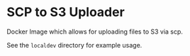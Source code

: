 # SCP to S3 Uploader

Docker Image which allows for uploading files to S3 via scp.

See the `localdev` directory for example usage.

